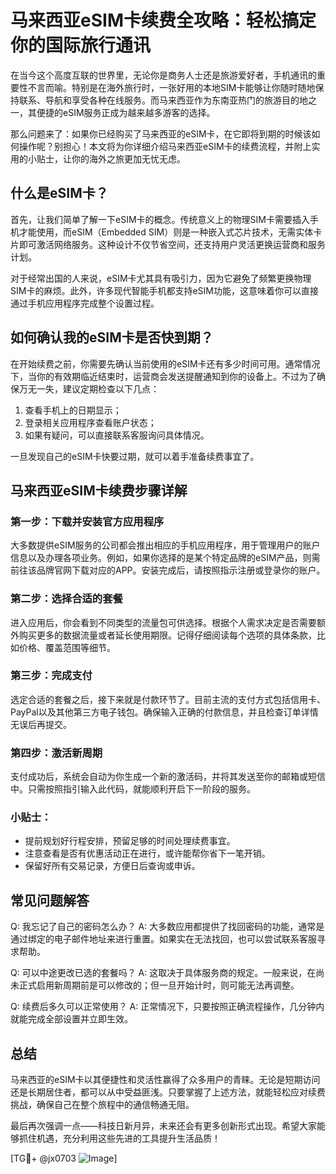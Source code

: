 # 马来西亚eSIM卡续费全攻略：轻松搞定你的国际旅行通讯

在当今这个高度互联的世界里，无论你是商务人士还是旅游爱好者，手机通讯的重要性不言而喻。特别是在海外旅行时，一张好用的本地SIM卡能够让你随时随地保持联系、导航和享受各种在线服务。而马来西亚作为东南亚热门的旅游目的地之一，其便捷的eSIM服务正成为越来越多游客的选择。

那么问题来了：如果你已经购买了马来西亚的eSIM卡，在它即将到期的时候该如何操作呢？别担心！本文将为你详细介绍马来西亚eSIM卡的续费流程，并附上实用的小贴士，让你的海外之旅更加无忧无虑。

## 什么是eSIM卡？

首先，让我们简单了解一下eSIM卡的概念。传统意义上的物理SIM卡需要插入手机才能使用，而eSIM（Embedded SIM）则是一种嵌入式芯片技术，无需实体卡片即可激活网络服务。这种设计不仅节省空间，还支持用户灵活更换运营商和服务计划。

对于经常出国的人来说，eSIM卡尤其具有吸引力，因为它避免了频繁更换物理SIM卡的麻烦。此外，许多现代智能手机都支持eSIM功能，这意味着你可以直接通过手机应用程序完成整个设置过程。

## 如何确认我的eSIM卡是否快到期？

在开始续费之前，你需要先确认当前使用的eSIM卡还有多少时间可用。通常情况下，当你的有效期临近结束时，运营商会发送提醒通知到你的设备上。不过为了确保万无一失，建议定期检查以下几点：

1. 查看手机上的日期显示；
2. 登录相关应用程序查看账户状态；
3. 如果有疑问，可以直接联系客服询问具体情况。

一旦发现自己的eSIM卡快要过期，就可以着手准备续费事宜了。

## 马来西亚eSIM卡续费步骤详解

### 第一步：下载并安装官方应用程序
大多数提供eSIM服务的公司都会推出相应的手机应用程序，用于管理用户的账户信息以及办理各项业务。例如，如果你选择的是某个特定品牌的eSIM产品，则需前往该品牌官网下载对应的APP。安装完成后，请按照指示注册或登录你的账户。

### 第二步：选择合适的套餐
进入应用后，你会看到不同类型的流量包可供选择。根据个人需求决定是否需要额外购买更多的数据流量或者延长使用期限。记得仔细阅读每个选项的具体条款，比如价格、覆盖范围等细节。

### 第三步：完成支付
选定合适的套餐之后，接下来就是付款环节了。目前主流的支付方式包括信用卡、PayPal以及其他第三方电子钱包。确保输入正确的付款信息，并且检查订单详情无误后再提交。

### 第四步：激活新周期
支付成功后，系统会自动为你生成一个新的激活码，并将其发送至你的邮箱或短信中。只需按照指引输入此代码，就能顺利开启下一阶段的服务。

### 小贴士：
- 提前规划好行程安排，预留足够的时间处理续费事宜。
- 注意查看是否有优惠活动正在进行，或许能帮你省下一笔开销。
- 保留好所有交易记录，方便日后查询或申诉。

## 常见问题解答

Q: 我忘记了自己的密码怎么办？
A: 大多数应用都提供了找回密码的功能，通常是通过绑定的电子邮件地址来进行重置。如果实在无法找回，也可以尝试联系客服寻求帮助。

Q: 可以中途更改已选的套餐吗？
A: 这取决于具体服务商的规定。一般来说，在尚未正式启用新周期前是可以修改的；但一旦开始计时，则可能无法再调整。

Q: 续费后多久可以正常使用？
A: 正常情况下，只要按照正确流程操作，几分钟内就能完成全部设置并立即生效。

## 总结

马来西亚的eSIM卡以其便捷性和灵活性赢得了众多用户的青睐。无论是短期访问还是长期居住者，都可以从中受益匪浅。只要掌握了上述方法，就能轻松应对续费挑战，确保自己在整个旅程中的通信畅通无阻。

最后再次强调一点——科技日新月异，未来还会有更多创新形式出现。希望大家能够抓住机遇，充分利用这些先进的工具提升生活品质！

[TG💪+ @jx0703 ![Image](https://github.com/user-attachments/assets/dbca1d08-cadb-493c-b0ec-ad6f7a83f270)]
